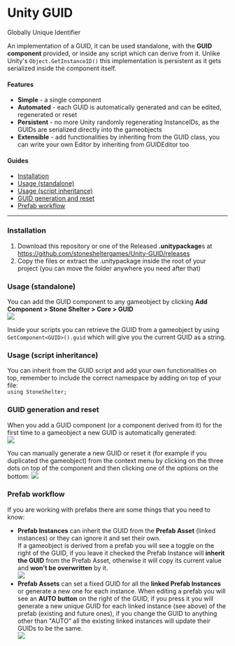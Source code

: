 # Unity GUID
Globally Unique Identifier

An implementation of a GUID, it can be used standalone, with the **GUID component** provided, or inside any script which can derive from it.
Unlike Unity's `Object.GetInstanceID()` this implementation is persistent as it gets serialized inside the component itself.

#### Features
- **Simple** - a single component
- **Automated** - each GUID is automatically generated and can be edited, regenerated or reset
- **Persistent** - no more Unity randomly regenerating InstanceIDs, as the GUIDs are serialized directly into the gameobjects
- **Extensible** - add functionalities by inheriting from the GUID class, you can write your own Editor by inheriting from GUIDEditor too

#### Guides
- [Installation](#installation)
- [Usage (standalone)](#usage-standalone)
- [Usage (script inheritance)](#usage-script-inheritance)
- [GUID generation and reset](#guid-generation-and-reset)
- [Prefab workflow](#prefab-workflow)

---

### Installation
1. Download this repository or one of the Released **.unitypackage**s at https://github.com/stonesheltergames/Unity-GUID/releases
2. Copy the files or extract the .unitypackage inside the root of your project (you can move the folder anywhere you need after that)

### Usage (standalone)
You can add the GUID component to any gameobject by clicking **Add Component > Stone Shelter > Core > GUID**  
![](https://www.stonesheltergames.com/wp-content/uploads/2020/12/AddComponent.png)

Inside your scripts you can retrieve the GUID from a gameobject by using `GetComponent<GUID>().guid` which will give you the current GUID as a string.

### Usage (script inheritance)
You can inherit from the GUID script and add your own functionalities on top, remember to include the correct namespace by adding on top of your file:  
`using StoneShelter;`

### GUID generation and reset
When you add a GUID component (or a component derived from it) for the first time to a gameobject a new GUID is automatically generated:  
![](https://www.stonesheltergames.com/wp-content/uploads/2020/12/GUIDGenerated.png)

You can manually generate a new GUID or reset it (for example if you duplicated the gameobject) from the context menu by clicking on the three dots on top of the component and then clicking one of the options on the bottom:
![](https://www.stonesheltergames.com/wp-content/uploads/2020/12/ContextMenu.png)

### Prefab workflow
If you are working with prefabs there are some things that you need to know:
- **Prefab Instances** can inherit the GUID from the **Prefab Asset** (linked instances) or they can ignore it and set their own.  
If a gameobject is derived from a prefab you will see a toggle on the right of the GUID, if you leave it checked the Prefab Instance will **inherit the GUID** from the Prefab Asset, otherwise it will copy its current value and **won't be overwritten** by it.  
![](https://www.stonesheltergames.com/wp-content/uploads/2020/12/PrefabInherit.png)
- **Prefab Assets** can set a fixed GUID for all the **linked Prefab Instances** or generate a new one for each instance.
When editing a prefab you will see an **AUTO button** on the right of the GUID, if you press it you will generate a new unique GUID for each linked instance (see above) of the prefab (existing and future ones), if you change the GUID to anything other than "AUTO" all the existing linked instances will update their GUIDs to be the same.  
![](https://www.stonesheltergames.com/wp-content/uploads/2020/12/PrefabAsset.png)
